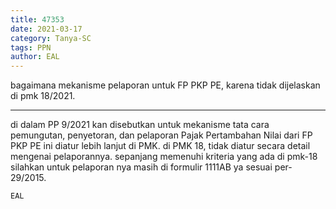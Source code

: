 ```yaml
---
title: 47353
date: 2021-03-17
category: Tanya-SC
tags: PPN
author: EAL
---
```


bagaimana mekanisme pelaporan untuk FP PKP PE, karena tidak dijelaskan di pmk 18/2021.

---

di dalam PP 9/2021 kan disebutkan untuk mekanisme tata cara pemungutan, penyetoran, dan pelaporan Pajak Pertambahan Nilai dari FP PKP PE ini diatur lebih lanjut di PMK. di PMK 18, tidak diatur secara detail mengenai pelaporannya. sepanjang memenuhi kriteria yang ada di pmk-18 silahkan untuk pelaporan nya masih di formulir 1111AB ya sesuai per-29/2015.

`EAL`
